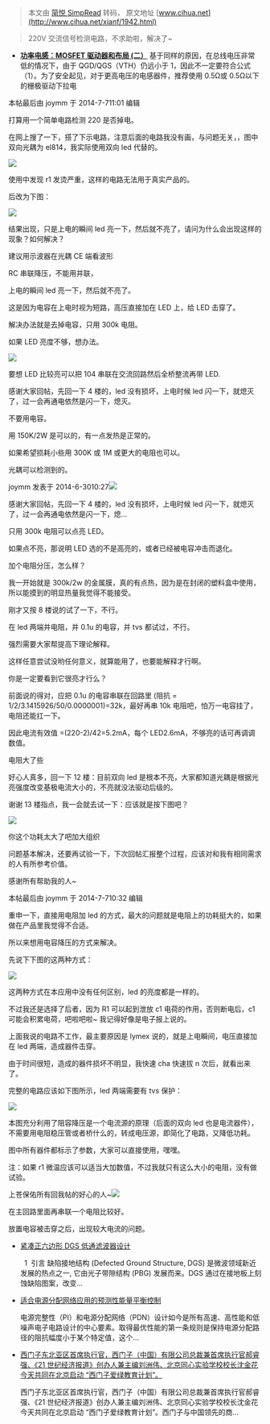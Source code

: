 > 本文由 [简悦 SimpRead](http://ksria.com/simpread/) 转码， 原文地址 [www.cihua.net](http://www.cihua.net/xianf/1942.html)

> 220V 交流信号检测电路，不求助啦，解决了~

*   **[功率电感：MOSFET 驱动器和布局 (二）](http://www.cihua.net/zixun/92.html "功率电感：MOSFET驱动器和布局(二）")** 基于同样的原因，在总线电压非常低的情况下，由于 QGD/QGS（VTH）仍远小于 1，因此不一定要符合公式（1）。为了安全起见，对于更高电压的电感器件，推荐使用 0.5Ω或 0.5Ω以下的栅极驱动下拉电
    

本帖最后由 joymm 于 2014-7-711:01 编辑

打算用一个简单电路检测 220 是否掉电。

在网上搜了一下，搭了下示电路，注意后面的电路我没有画，与问题无关，，图中双向光耦为 el814，我实际使用双向 led 代替的。

![](http://www.cihua.net/cihua/20201012/lxikax2l4zi1912.png)

使用中发现 r1 发烫严重，这样的电路无法用于真实产品的。

后改为下图：

![](http://www.cihua.net/cihua/20201012/sunfddg5rg41915.png)

结果出现，只是上电的瞬间 led 亮一下，然后就不亮了，请问为什么会出现这样的现象？如何解决？

建议用示波器在光耦 CE 端看波形

RC 串联降压，不能用并联，

上电的瞬间 led 亮一下，然后就不亮了。

这是因为电容在上电时视为短路，高压直接加在 LED 上，给 LED 击穿了。

解决办法就是去掉电容，只用 300k 电阻。

如果 LED 亮度不够，想办法。

![](http://www.cihua.net/cihua/20201012/2rkhy4nbc2g1916.gif)

要想 LED 比较亮可以把 104 串联在交流回路然后全桥整流再带 LED.

感谢大家回帖，先回一下 4 楼的，led 没有损坏，上电时候 led 闪一下，就熄灭了，过一会再通电依然是闪一下，熄灭。

不要用电容。

用 150K/2W 是可以的，有一点发热是正常的。

如果希望损耗小些用 300K 或 1M 或更大的电阻也可以。

光耦可以检测到的。

joymm 发表于 2014-6-3010:27![](http://www.cihua.net/cihua/20201012/ykrin4jy5kc1918.gif)

感谢大家回帖，先回一下 4 楼的，led 没有损坏，上电时候 led 闪一下，就熄灭了，过一会再通电依然是闪一下，熄...

只用 300k 电阻可以点亮 LED。

如果点不亮，那说明 LED 选的不是高亮的，或者已经被电容冲击而退化。

加个电阻分压，怎么样？

我一开始就是 300k/2w 的金属膜，真的有点热，因为是在封闭的塑料盒中使用，所以能摸到的明显热量我觉得不能接受。

刚才又按 8 楼说的试了一下，不行。

在 led 两端并电阻，并 0.1u 的电容，并 tvs 都试过，不行。

强烈需要大家帮提高下理论解释。

这样任意尝试没哟任何意义，就算能用了，也要能解释才行啊。

你是一定要看到它很亮才行么？

前面说的得对，应把 0.1u 的电容串联在回路里 (阻抗 = 1/2/3.1415926/50/0.0000001)=32k，最好再串 10k 电阻吧，怕万一电容挂了，电阻还能扛一下。

因此电流有效值 =(220-2)/42=5.2mA，每个 LED2.6mA，不够亮的话可再调调数值。

电阻大了些

好心人真多，回一下 12 楼：目前双向 led 是根本不亮，大家都知道光耦是根据光亮强度改变基极电流大小的，不亮就没法驱动后级的。

谢谢 13 楼指点，我一会就去试一下：应该就是按下图吧？

![](http://www.cihua.net/cihua/20201012/sixj3hv2gju1920.png)

你这个功耗太大了吧加大组织

问题基本解决，还要再试验一下，下次回帖汇报整个过程，应该对和我有相同需求的人有所参考价值。

感谢所有帮助我的人~

本帖最后由 joymm 于 2014-7-710:32 编辑

重申一下，直接用电阻加 led 的方式，最大的问题就是电阻上的功耗挺大的，如果做在产品里我觉得不合适。

所以来想用电容降压的方式来解决。

先说下下图的这两种方式：

![](http://www.cihua.net/cihua/20201012/jhpblu3ojiy1923.png)

这两种方式在本应用中没有任何区别，led 的亮度都是一样的。

不过我还是选择了后者，因为 R1 可以起到泄放 c1 电荷的作用，否则断电后，c1 可能会积累电荷，吧啦吧啦~ 我记得好像是电子报上说的。

上面我说的电路不工作，最主要原因是 lymex 说的，就是上电瞬间，电压直接加在 led 两端，造成器件击穿。

由于时间很短，造成的器件损坏不明显，我快速 cha 快速拔 n 次后，就看出来了。

完整的电路应该如下图所示，led 两端需要有 tvs 保护：

![](http://www.cihua.net/cihua/20201012/wi5xv31izjg1924.png)

本图充分利用了阻容降压是一个电流源的原理（后面的双向 led 也是电流器件），不需要用电阻稳压管或者桥什么的，转成电压源，即简化了电路，又降低功耗。

图中所有器件都标示了参数，大家可以直接使用，嘿嘿。

注：如果 r1 微温应该可以适当大加数值，不过我就只有这么大小的电阻，没有做试验。

上苍保佑所有回我帖的好心的人~![](http://www.cihua.net/cihua/20201012/h0tieav1njo1925.gif)

在主回路里面再串联一个电阻比较好。

放置电容被击穿之后，出现较大电流的问题。

*   [紧凑正六边形 DGS 低通滤波器设计](http://www.cihua.net/xianf/1926.html)
    
      1  引言 缺陷接地结构 (Defected Ground Structure, DGS) 是微波领域新近发展的热点之一, 它由光子带隙结构 (PBG) 发展而来。DGS 通过在接地板上刻蚀缺陷图案，改变...
    

*   [适合电源分配网络应用的预测性能量平衡控制](http://www.cihua.net/xianf/2046.html)
    
    电源完整性（PI）和电源分配网络（PDN）设计如今是所有高速、高性能和低噪声电子电路设计的中心要素。取得最优性能的第一条规则是保持电源分配路径的阻抗幅度小于某个特定值，这个...
    

*   [西门子东北亚区首席执行官，西门子（中国）有限公司总裁兼首席执行官郝睿强、《21 世纪经济报道》创办人兼主编刘洲伟、北京同心实验学校校长沈金花今天共同在北京启动 “西门子爱绿教育计划”。](http://www.cihua.net/xianf/649.html)
    
    西门子东北亚区首席执行官，西门子（中国）有限公司总裁兼首席执行官郝睿强、《21 世纪经济报道》创办人兼主编刘洲伟、北京同心实验学校校长沈金花今天共同在北京启动 “西门子爱绿教育计划”。西门子与中国领先的商...
